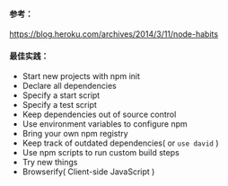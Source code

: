 #### 参考：
<https://blog.heroku.com/archives/2014/3/11/node-habits>

#### 最佳实践：
* Start new projects with npm init
* Declare all dependencies
* Specify a start script
* Specify a test script
* Keep dependencies out of source control
* Use environment variables to configure npm
* Bring your own npm registry
* Keep track of outdated dependencies( or `use david` )
*  Use npm scripts to run custom build steps
*  Try new things
*  Browserify( Client-side JavaScript )